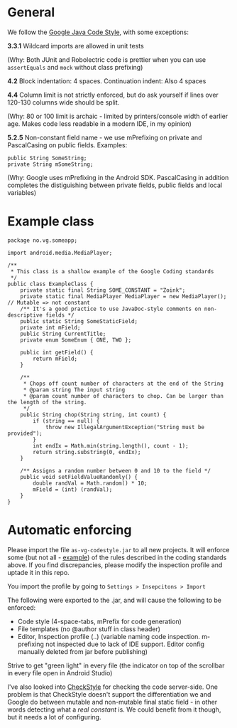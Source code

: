 ﻿# General

We follow the [Google Java Code Style](https://google-styleguide.googlecode.com/svn/trunk/javaguide.html), with some exceptions:

**3.3.1** Wildcard imports are allowed in unit tests

(Why: Both JUnit and Robolectric code is prettier when you can use `assertEquals` and `mock` without class prefixing)

**4.2** Block indentation: 4 spaces. Continuation indent: Also 4 spaces

**4.4** Column limit is not strictly enforced, but do ask yourself if lines over 120-130 columns wide should be split.

(Why: 80 or 100 limit is archaic - limited by printers/console width of earlier age. Makes code less readable in a modern IDE, in my opinion)

**5.2.5** 	Non-constant field name - we use mPrefixing on private and PascalCasing on public fields. Examples:
      
    public String SomeString;
    private String mSomeString;
    
(Why: Google uses mPrefixing in the Android SDK. PascalCasing in addition completes the  distiguishing between private fields, public fields and local variables)

# Example class

```
package no.vg.someapp;

import android.media.MediaPlayer;

/**
 * This class is a shallow example of the Google Coding standards
 */
public class ExampleClass {
    private static final String SOME_CONSTANT = "Zoink";
    private static final MediaPlayer MediaPlayer = new MediaPlayer(); // Mutable => not constant
    /** It's a good practice to use JavaDoc-style comments on non-descriptive fields */
    public static String SomeStaticField;
    private int mField;
    public String CurrentTitle;
    private enum SomeEnum { ONE, TWO };

    public int getField() {
        return mField;
    }

    /**
     * Chops off count number of characters at the end of the String
     * @param string The input string
     * @param count number of characters to chop. Can be larger than the length of the string.
     */
    public String chop(String string, int count) {
        if (string == null) {
            throw new IllegalArgumentException("String must be provided");
        }
        int endIx = Math.min(string.length(), count - 1);
        return string.substring(0, endIx);
    }

    /** Assigns a random number between 0 and 10 to the field */
    public void setFieldValueRandomly() {
        double randVal = Math.random() * 10;
        mField = (int) (randVal);
    }
}
```

# Automatic enforcing

Please import the file `as-vg-codestyle.jar` to all new projects. It will enforce some (but not all - [example](https://youtrack.jetbrains.com/issue/IDEA-136090)) of the rules described in the coding standards above. If you find discrepancies, please modify the inspection profile and uptade it in this repo.

You import the profile by going to `Settings > Insepcitons > Import`

The following were exported to the .jar, and will cause the following to be enforced:

 - Code style (4-space-tabs, mPrefix for code generation)  
 - File templates (no @author stuff in class header)
 - Editor, Inspection profile (..) (variable naming code inspection. m-prefixing not inspected due to lack of IDE support. Editor config manually deleted from jar before publishing)
 
Strive to get "green light" in every file (the indicator on top of the scrollbar in every file open in Android Studio)

I've also looked into  [CheckStyle](http://checkstyle.sourceforge.net/) for checking the code server-side. One problem is that CheckStyle doesn't support the differentiation we and Google do between mutable and non-mutable final static field - in other words detecting what a *real constant* is. We could benefit from it though, but it needs a lot of configuring. 
